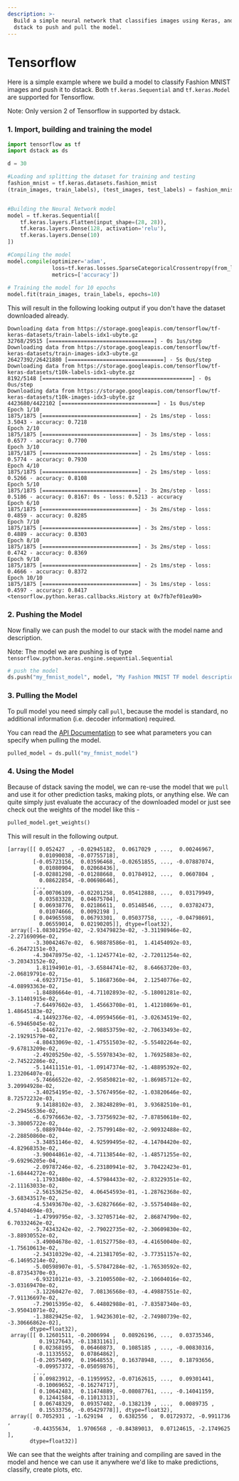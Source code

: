 ```yaml
---
description: >-
  Build a simple neural network that classifies images using Keras, and using
  dstack to push and pull the model.
---
```


# Tensorflow

Here is a simple example where we build a model to classify Fashion MNIST images and push it to dstack. Both `tf.keras.Sequential` and `tf.keras.Model` are supported for Tensorflow.

Note: Only version 2 of Tensorflow in supported by dstack.

### 1. Import, building and training the model

```python
import tensorflow as tf
import dstack as ds

d = 30

#Loading and splitting the dataset for training and testing
fashion_mnist = tf.keras.datasets.fashion_mnist
(train_images, train_labels), (test_images, test_labels) = fashion_mnist.load_data()


#Building the Neural Network model 
model = tf.keras.Sequential([
    tf.keras.layers.Flatten(input_shape=(28, 28)),
    tf.keras.layers.Dense(128, activation='relu'),
    tf.keras.layers.Dense(10)
])

#Compiling the model
model.compile(optimizer='adam',
              loss=tf.keras.losses.SparseCategoricalCrossentropy(from_logits=True),
              metrics=['accuracy'])
              
# Training the model for 10 epochs
model.fit(train_images, train_labels, epochs=10)
```

This will result in the following looking output if you don't have the dataset downloaded already.

```text
Downloading data from https://storage.googleapis.com/tensorflow/tf-keras-datasets/train-labels-idx1-ubyte.gz
32768/29515 [=================================] - 0s 1us/step
Downloading data from https://storage.googleapis.com/tensorflow/tf-keras-datasets/train-images-idx3-ubyte.gz
26427392/26421880 [==============================] - 5s 0us/step
Downloading data from https://storage.googleapis.com/tensorflow/tf-keras-datasets/t10k-labels-idx1-ubyte.gz
8192/5148 [===============================================] - 0s 0us/step
Downloading data from https://storage.googleapis.com/tensorflow/tf-keras-datasets/t10k-images-idx3-ubyte.gz
4423680/4422102 [==============================] - 1s 0us/step
Epoch 1/10
1875/1875 [==============================] - 2s 1ms/step - loss: 3.5043 - accuracy: 0.7218
Epoch 2/10
1875/1875 [==============================] - 3s 1ms/step - loss: 0.6577 - accuracy: 0.7700
Epoch 3/10
1875/1875 [==============================] - 2s 1ms/step - loss: 0.5774 - accuracy: 0.7930
Epoch 4/10
1875/1875 [==============================] - 2s 1ms/step - loss: 0.5266 - accuracy: 0.8108
Epoch 5/10
1875/1875 [==============================] - 3s 2ms/step - loss: 0.5186 - accuracy: 0.8167: 0s - loss: 0.5213 - accuracy
Epoch 6/10
1875/1875 [==============================] - 3s 2ms/step - loss: 0.4859 - accuracy: 0.8285
Epoch 7/10
1875/1875 [==============================] - 3s 2ms/step - loss: 0.4889 - accuracy: 0.8303
Epoch 8/10
1875/1875 [==============================] - 3s 2ms/step - loss: 0.4742 - accuracy: 0.8369
Epoch 9/10
1875/1875 [==============================] - 2s 1ms/step - loss: 0.4666 - accuracy: 0.8372
Epoch 10/10
1875/1875 [==============================] - 3s 1ms/step - loss: 0.4597 - accuracy: 0.8417
<tensorflow.python.keras.callbacks.History at 0x7fb7ef01ea90>
```

### 2. Pushing the Model

Now finally we can push the model to our stack with the model name and description. 

Note: The model  we are pushing is of type `tensorflow.python.keras.engine.sequential.Sequential`

```python
# push the model
ds.push("my_fmnist_model", model, "My Fashion MNIST TF model description")
```

### 3. Pulling the Model

To pull model you need simply call `pull`, because the model is standard, no additional information \(i.e. decoder information\) required.

You can read the [API Documentation](../../api-documentation/python.md#pulling-frames) to see what parameters you can specify when pulling the model.

```python
pulled_model = ds.pull("my_fmnist_model")
```

### 4. Using the Model

Because of dstack saving the model, we can re-use the model that we `pull` and use it for other prediction tasks, making plots, or anything else. We can quite simply just evaluate the accuracy of the downloaded model or just see check out the weights of the model like this -

```python
pulled_model.get_weights()
```

This will result in the following output. 

```text
[array([[ 0.052427  , -0.02945182,  0.0617029 , ...,  0.00246967,
          0.01090038, -0.07755718],
        [-0.05723156,  0.03596468, -0.02651855, ..., -0.07887074,
          0.01080904,  0.02068436],
        [-0.02881298, -0.01288668,  0.01784912, ...,  0.0607804 ,
          0.08622854, -0.00698646],
        ...,
        [-0.00706109, -0.02201258,  0.05412888, ...,  0.03179949,
          0.03583328,  0.04675704],
        [ 0.06938776,  0.02186611,  0.05148546, ...,  0.03782473,
          0.01074666,  0.0092198 ],
        [ 0.04965598,  0.06793301,  0.05037758, ..., -0.04798691,
          0.06559014,  0.02190205]], dtype=float32),
 array([-1.08301295e-02, -2.93479823e-02, -3.31198946e-02, -2.27169096e-02,
        -3.30042467e-02,  6.98878586e-01,  1.41454092e-03, -6.26472151e-03,
        -4.30478975e-02, -1.12457741e-02, -2.72011254e-02, -3.20343152e-02,
         1.81194901e-01, -3.65844741e-02,  8.64663720e-03, -2.06819791e-02,
        -4.69237715e-01,  5.18687360e-04,  2.12540776e-02, -4.08993363e-02,
        -1.84886664e-01, -4.71102893e-02, -5.18001281e-02, -3.11401915e-02,
        -7.64497602e-03,  1.45663708e-01,  1.41210869e-01,  1.48645183e-02,
        -4.14492376e-02, -4.09594566e-01, -3.02634519e-02, -6.59465045e-02,
        -1.04467217e-02, -2.98853759e-02, -2.70633493e-02, -2.19291579e-02,
        -4.80433069e-02, -1.47551503e-02, -5.55402264e-02, -9.67813209e-02,
        -2.49205250e-02, -5.55978343e-02,  1.76925883e-02, -2.74522286e-02,
        -5.14411151e-01, -1.09147374e-02, -1.48895392e-02,  1.23206407e-01,
        -5.74666522e-02, -2.95850821e-02, -1.86985712e-02,  3.20994928e-02,
        -3.40254195e-02, -3.57674956e-02, -1.03820646e-02,  8.72572232e-03,
         9.14188102e-03,  2.38248289e-01,  3.93682510e-01, -2.29456536e-02,
        -6.67976663e-02, -3.73756923e-02, -7.87850618e-02, -3.38005722e-02,
        -5.08897044e-02, -2.75799148e-02, -2.90932488e-02, -2.28850860e-02,
        -3.34851146e-02,  4.92599495e-02, -4.14704420e-02, -4.82968353e-02,
        -3.90044861e-02, -4.71138544e-02, -1.48571255e-02, -9.69296205e-04,
        -2.09787246e-02, -6.23180941e-02,  3.70422423e-01, -1.68444272e-02,
        -1.17933480e-02, -4.57984433e-02, -2.83229351e-02, -2.11163033e-02,
        -2.56153625e-02,  4.06454593e-01, -1.28762368e-02, -3.68343517e-02,
        -4.53493670e-02, -3.62827666e-02, -3.55754048e-02,  4.57404694e-03,
        -1.47999795e-02, -3.32705714e-02,  2.86874790e-02,  6.70332462e-02,
        -5.74343242e-02, -2.79022735e-02, -2.30609830e-02, -3.88930552e-02,
        -3.49004678e-02, -1.01527758e-03, -4.41650040e-02, -1.75610613e-02,
        -2.34310329e-02, -4.21381705e-02, -3.77351157e-02, -6.14695214e-02,
        -5.00598907e-01, -5.57847284e-02, -1.76530592e-02, -8.87354370e-03,
        -6.93210121e-03, -3.21005508e-02, -2.10604016e-02, -3.03169470e-02,
        -3.12260427e-02,  7.08136568e-03, -4.49887551e-02, -7.91136697e-02,
        -7.29015395e-02,  6.44802988e-01, -7.83587340e-03, -3.95041071e-02,
        -1.38829425e-02,  1.94236301e-02, -2.74980739e-02, -3.30666862e-02],
       dtype=float32),
 array([[ 0.12601511, -0.2006994 ,  0.08926196, ...,  0.03735346,
          0.19127643, -0.13831161],
        [ 0.02368195,  0.06460873,  0.1085185 , ..., -0.00830316,
         -0.11335552,  0.07864862],
        [-0.20575409,  0.19648553,  0.16378948, ...,  0.18793656,
         -0.09957372, -0.05059876],
        ...,
        [ 0.09823912, -0.11959952, -0.07162615, ...,  0.09301441,
         -0.10069652, -0.16274717],
        [ 0.10642483,  0.11474889, -0.08087761, ..., -0.14041159,
          0.12441584, -0.11013313],
        [ 0.06748329,  0.09357402, -0.1382139 , ...,  0.0089735 ,
          0.15533756, -0.05429778]], dtype=float32),
 array([ 0.7052931 , -1.629194  ,  0.6382556 ,  0.01729372, -0.9911736 ,
        -0.44355634,  1.9706568 , -0.84389013,  0.07124615, -2.1749625 ],
       dtype=float32)]
```

We can see that the weights after training and compiling are saved in the model and hence we can use it anywhere we'd like to make predictions, classify, create plots, etc.

